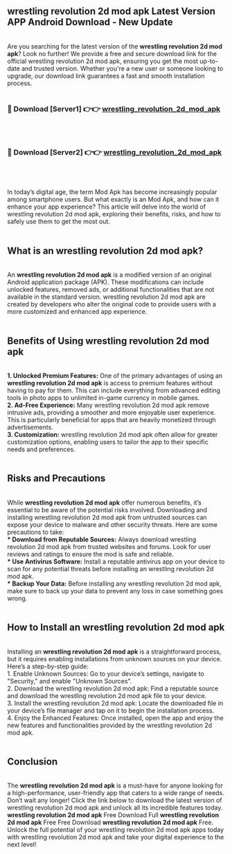 ## wrestling revolution 2d mod apk Latest Version APP Android Download - New Update
<br>
Are you searching for the latest version of the <strong>wrestling revolution 2d mod apk</strong>? Look no further! We provide a free and secure download link for the official wrestling revolution 2d mod apk, ensuring you get the most up-to-date and trusted version. Whether you're a new user or someone looking to upgrade, our download link guarantees a fast and smooth installation process.
<br>
<br>
<h3>🔴 Download [Server1] 👉👉 <a href="https://modyolo.store/wrestling+revolution+2d+mod+apk">wrestling_revolution_2d_mod_apk</a></h3><br>
<br>
<h3>🔴 Download [Server2] 👉👉 <a href="https://modyolo.store/wrestling+revolution+2d+mod+apk">wrestling_revolution_2d_mod_apk</a></h3><br>
<br>
<br>
In today’s digital age, the term Mod Apk has become increasingly popular among smartphone users. But what exactly is an Mod Apk, and how can it enhance your app experience? This article will delve into the world of wrestling revolution 2d mod apk, exploring their benefits, risks, and how to safely use them to get the most out.
<br>
<br>
<h2>What is an wrestling revolution 2d mod apk?</h2>
<br>
An <strong>wrestling revolution 2d mod apk</strong> is a modified version of an original Android application package (APK). These modifications can include unlocked features, removed ads, or additional functionalities that are not available in the standard version. wrestling revolution 2d mod apk are created by developers who alter the original code to provide users with a more customized and enhanced app experience.
<br>
<br>
<h2>Benefits of Using wrestling revolution 2d mod apk</h2>
<br>
<strong> 1. Unlocked Premium Features:</strong> One of the primary advantages of using an <strong>wrestling revolution 2d mod apk</strong> is access to premium features without having to pay for them. This can include everything from advanced editing tools in photo apps to unlimited in-game currency in mobile games.
<br>
<strong> 2. Ad-Free Experience:</strong> Many wrestling revolution 2d mod apk remove intrusive ads, providing a smoother and more enjoyable user experience. This is particularly beneficial for apps that are heavily monetized through advertisements.
<br>
<strong> 3. Customization:</strong> wrestling revolution 2d mod apk often allow for greater customization options, enabling users to tailor the app to their specific needs and preferences.
<br>
<br>
<h2>Risks and Precautions</h2>
<br>
While <strong>wrestling revolution 2d mod apk</strong> offer numerous benefits, it’s essential to be aware of the potential risks involved. Downloading and installing wrestling revolution 2d mod apk from untrusted sources can expose your device to malware and other security threats. Here are some precautions to take:
<br>
<strong> * Download from Reputable Sources:</strong> Always download wrestling revolution 2d mod apk from trusted websites and forums. Look for user reviews and ratings to ensure the mod is safe and reliable.
<br>
<strong> * Use Antivirus Software:</strong> Install a reputable antivirus app on your device to scan for any potential threats before installing an wrestling revolution 2d mod apk.
<br>
<strong> * Backup Your Data:</strong> Before installing any wrestling revolution 2d mod apk, make sure to back up your data to prevent any loss in case something goes wrong.
<br>
<br>
<h2>How to Install an wrestling revolution 2d mod apk</h2>
<br>
Installing an <strong>wrestling revolution 2d mod apk</strong> is a straightforward process, but it requires enabling installations from unknown sources on your device. Here’s a step-by-step guide:
<br>
 1. Enable Unknown Sources: Go to your device’s settings, navigate to "Security," and enable "Unknown Sources".
<br>
 2. Download the wrestling revolution 2d mod apk: Find a reputable source and download the wrestling revolution 2d mod apk file to your device.
<br>
 3. Install the wrestling revolution 2d mod apk: Locate the downloaded file in your device’s file manager and tap on it to begin the installation process.
<br>
 4. Enjoy the Enhanced Features: Once installed, open the app and enjoy the new features and functionalities provided by the wrestling revolution 2d mod apk.
<br>
<br>
<h2><strong>Conclusion</strong></h2>
<br>
The <strong>wrestling revolution 2d mod apk</strong> is a must-have for anyone looking for a high-performance, user-friendly app that caters to a wide range of needs. Don’t wait any longer! Click the link below to download the latest version of wrestling revolution 2d mod apk and unlock all its incredible features today.
<br>
<strong>wrestling revolution 2d mod apk</strong> Free Download Full <strong>wrestling revolution 2d mod apk</strong> Free Free Download <strong>wrestling revolution 2d mod apk</strong> Free.
<br>
Unlock the full potential of your wrestling revolution 2d mod apk apps today with wrestling revolution 2d mod apk and take your digital experience to the next level!